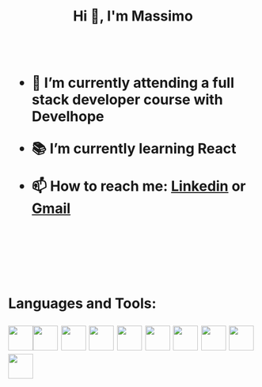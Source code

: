 <h1 align="center">Hi 👋, I'm Massimo<h1> 

<br>

- 🔭 I’m currently attending a full stack developer course with Develhope   
- :books: I’m currently learning React

- 📫 How to reach me: [Linkedin](https://www.linkedin.com/in/massimo-caser-5532b5248/) or [Gmail](massimocaser@gmail.com)

<br>
<br>
<br>

Languages and Tools:

<img src="https://user-images.githubusercontent.com/104093060/188332451-069f5a14-6b38-4091-bf4e-dd36fe1ec6cb.png" width=50><img src="https://user-images.githubusercontent.com/104093060/188332406-fb3f8fdd-909c-4741-822a-a4b49cad46d3.png" width=50>
<img src="https://user-images.githubusercontent.com/104093060/188332421-68544eb1-1d3f-4ab4-935d-4f30fa68f198.png" width=50>
<img src="https://user-images.githubusercontent.com/104093060/188332464-4c1a20ea-9ec8-41f1-9c98-37bf141e8e7f.png" width=50>
<img src="https://user-images.githubusercontent.com/104093060/188332478-ebea6e48-fed1-444c-bcc6-de6129306900.png" width=50>
<img src="https://user-images.githubusercontent.com/104093060/188332480-5ceefa9c-1f6c-4c11-b4c5-17c95d27e0dd.png" width=50>
<img src="https://user-images.githubusercontent.com/104093060/188332487-f40070f9-104a-4089-94be-65138c1d4df5.png" width=50>
<img src="https://user-images.githubusercontent.com/104093060/188332498-2f707aa6-5fd3-4e40-982c-cedbd7df712a.png" width=50>
<img src="https://user-images.githubusercontent.com/104093060/188332504-05890e81-ecbb-47e2-9633-89d6bef4ebe9.png" width=50>
<img src="https://user-images.githubusercontent.com/104093060/188332508-a03b07e8-143f-40f2-a322-6d71ff085829.png" width=50>

